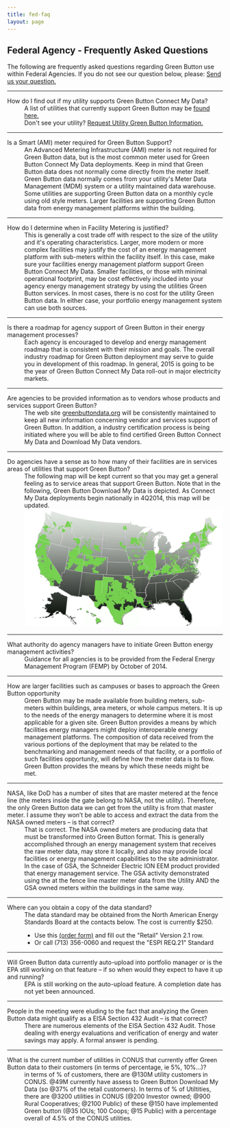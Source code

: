 ```yaml
---
title: fed-faq
layout: page
---
```

<h2>Federal Agency - Frequently Asked Questions</h2>
The following are frequently asked questions regarding Green Button use within Federal Agencies. If you do not see our question below, please:
<a class="buttonish" href="mailto:info@greenbuttondata.org?subject=Federal%20FAQ%20Request&#038;body=Hi!%0A%0AI’d%20like%20to%20get%20an%20answer%20to%20the%20following%20Green%20Button%20question.%20Please%20send%20me%02%20information?%0A%0AThanks,%0A%0A[Your%20name]%0A[Your%20organization]%0A[Your%20contact%20information]%0[Enter%20Your%20Question%20Here.]">Send us your question.</a>
<hr />
<dl>
<dt>How do I find out if my utility supports Green Button Connect My Data?</dt>
<dd>A list of utilities that currently support Green Button may be <a href="http://www.greenbuttondata.org/">found here.</a><br />
Don't see your utility?  <a class="buttonish" href="mailto:info@greenbuttondata.org?subject=Getting%20started%20with%20Green%20Button&#038;body=Hi!%0A%0AI’d%20like%20to%20get%20started%20with%20Green%20Button.%20Could%20you%20send%20me%20more%20information?%0A%0AThanks,%0A%0A[Your%20name]%0A[Your%20organization]%0A[Your%20contact%20information]">Request Utility Green Button Information.</a> </dd>
<hr />
<dt>Is a Smart (AMI) meter required for Green Button Support?</dt>
<dd>An Advanced Metering Infrastructure (AMI) meter is not required for Green Button data, but is the most common meter used for Green Button Connect My Data deployments. Keep in mind that Green Button data does not normally come directly from the meter itself. Green Button data normally comes from your utility's Meter Data Management (MDM) system or a utility maintained data warehouse. Some utilities are supporting Green Button data on a monthly cycle using old style meters. Larger facilities are supporting Green Button data from energy management platforms within the building.</dd>
<hr />
<dt>How do I determine when in Facility Metering is justified?</dt>
<dd>This is generally a cost trade off with respect to the size of the utility and it's operating characteristics. Larger, more modern or more complex facilities may justify the cost of an energy management platform with sub-meters within the facility itself. In this case, make sure your facilities energy management platform support Green Button Connect My Data.  Smaller facilities, or those with minimal operational footprint, may be cost effectively included into your agency energy management strategy by using the utilities Green Button services. In most cases, there is no cost for the utility Green Button data. In either case, your portfolio energy management system can use both sources.</dd>
<hr />
<dt>Is there a roadmap for agency support of Green Button in their energy management processes?</dt>
<dd>Each agency is encouraged to develop and energy management roadmap that is consistent with their mission and goals. The overall industry roadmap for Green Button deployment may serve to guide you in development of this roadmap. In general, 2015 is going to be the year of Green Button Connect My Data roll-out in major electricity markets.</dd>
<hr />

<dt>Are agencies to be provided information as to vendors whose products and services support Green Button?</dt>
<dd>The web site <a href="http://www.greenbuttondata.org/">greenbuttondata.org</a> will be consistently maintained to keep all new information concerning vendor and services support of Green Button. In addition, a industry certification process is being initiated where you will be able to find certified Green Button Connect My Data and Download My Data vendors. </dd>
<hr />
<dt>Do agencies have a sense as to how many of their facilities are in services areas of utilities that support Green Button?</dt>
<dd>The following map will be kept current so that you may get a general feeling as to service areas that support Green Button. Note that in the following, Green Button Download My Data is depicted. As Connect My Data deployments begin nationally in 4Q2014, this map will be updated.<br />
<img class="img-responsive" src="../assets/ServiceAreaMap.png" />
</dd>
<hr />
<dt>What authority do agency managers have to initiate Green Button energy management activities?</dt>
<dd>Guidance for all agencies is to be provided from the Federal Energy Management Program (FEMP) by October of 2014.</dd>
<hr />
<dt>How are larger facilities such as campuses or bases to approach the Green Button opportunity</dt>
<dd>Green Button may be made available from building meters, sub-meters within buildings, area meters, or whole campus meters. It is up to the needs of the energy managers to determine where it is most applicable for a given site.  Green Button provides a means by which facilities energy managers might deploy interoperable energy management platforms. The composition of data received from the various portions of the deployment that may be related to the benchmarking and management needs of that facility, or a portfolio of such facilities opportunity, will define how the meter data is to flow. Green Button provides the means by which these needs might be met.</dd>
<hr />
<dt>NASA, like DoD has a number of sites that are master metered at the fence line (the meters inside the gate belong to NASA, not the utility). Therefore, the only Green Button data we can get from the utility is from that master meter. I assume they won’t be able to access and extract the data from the NASA owned meters – is that correct?</dt>
<dd> That is correct. The NASA owned meters are producing data that must be transformed into Green Button format. This is generally accomplished through an energy management system that receives the raw meter data, may store it locally, and also may provide local facilities or energy management capabilities to the site administrator. In the case of GSA, the Schneider Electric ION EEM product provided that energy management service. The GSA activity demonstrated using the at the fence line master meter data from the Utility AND the GSA owned meters within the buildings in the same way.</dd>
<hr />
<dt>Where can you obtain a copy of the data standard?</dt>
<dd>The data standard may be obtained from the North American Energy Standards Board at the contacts below. The cost is currently $250.
<ul>
<li>Use this <a href="http://www.naesb.org/misc/naesb_matl_order_espi_standards.pdf">(order form)</a>  and fill out the "Retail" Version 2.1 row.</li>
<li>Or call  (713) 356-0060 and request the "ESPI REQ.21" Standard</li>
</ul>
</dd>
<hr />
<dt>Will Green Button data  currently auto-upload into portfolio manager or is the EPA still working on that feature – if so when would they expect to have it up and running?</dt>
<dd> EPA is still working on the auto-upload feature. A completion date has not yet been announced.</dd>
<hr />
<dt>People in the meeting were eluding to the fact that analyzing the Green Button data might qualify as a EISA Section 432 Audit – is that correct?</dt>
<dd>There are numerous elements of the EISA Section 432 Audit. Those dealing with energy evaluations and verification of energy and water savings may apply. A formal answer is pending.</dd>
<hr />
<dt>What is the current number of utilities in CONUS that currently offer Green Button data to their customers (in terms of percentage, ie 5%, 10%…)?</dt>
<dd>in terms of % of customers, there are @130M utility customers in CONUS. @49M currently have assess to Green Button Download My Data (so @37% of the retail customers). In terms of % of Utiltities, there are @3200 utilities in CONUS (@200 Investor owned; @900 Rural Cooperatives; @2100 Public) of these @150 have implemented Green button (@35 IOUs; 100 Coops; @15 Public) with a percentage overall of 4.5% of the CONUS utilities.</dd>
</dl>



